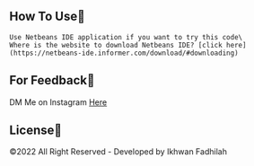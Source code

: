 ## How To Use🔧

    Use Netbeans IDE application if you want to try this code\
    Where is the website to download Netbeans IDE? [click here](https://netbeans-ide.informer.com/download/#downloading)

## For Feedback💢

DM Me on Instagram [Here](https://www.instagram.com/dooo_dott/)

## License💎

©2022 All Right Reserved - Developed by Ikhwan Fadhilah
